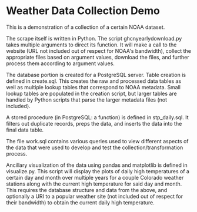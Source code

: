 # Weather Data Collection Demo

This is a demonstration of a collection of a certain NOAA dataset. 

The scrape itself is written in Python. The script ghcnyearlydownload.py takes multiple arguments to direct its function. It will make a call to the website (URL not included out of respect for NOAA's bandwidth), collect the appropriate files based on argument values, download the files, and further process them according to argument values.

The database portion is created for a PostgreSQL server. Table creation is defined in create.sql. This creates the raw and processed data tables as well as multiple lookup tables that correspond to NOAA metadata. Small lookup tables are populated in the creation script, but larger tables are handled by Python scripts that parse the larger metadata files (not included). 

A stored procedure (in PostgreSQL: a function) is defined in stp_daily.sql. It filters out duplicate records, preps the data, and inserts the data into the final data table. 

The file work.sql contains various queries used to view different aspects of the data that were used to develop and test the collection/transformation process.

Ancillary visualization of the data using pandas and matplotlib is defined in visualize.py. This script will display the plots of daily high temperatures of a certain day and month over multiple years for a couple Colorado weather stations along with the current high temperature for said day and month. This requires the database structure and data from the above, and optionally a URI to a popular weather site (not included out of respect for their bandwidth) to obtain the current daily high temperature.